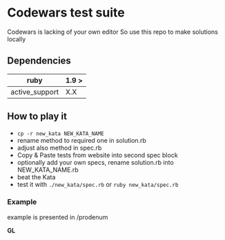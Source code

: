# Codewars test suite 

Codewars is lacking of your own editor
So use this repo to make solutions locally

## Dependencies

| ruby           | 1.9 > |
|----------------|-------|
| active_support | X.X   |

## How to play it

* `cp -r new_kata NEW_KATA_NAME`
* rename method to required one in solution.rb
* adjust also method in spec.rb
* Copy & Paste tests from website into second spec block
* optionally add your own specs, rename solution.rb into NEW_KATA_NAME.rb
* beat the Kata
* test it with `./new_kata/spec.rb` or `ruby new_kata/spec.rb`

### Example

example is presented in /prodenum

**GL**
